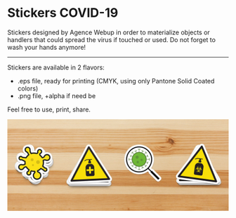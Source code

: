 # Stickers COVID-19

Stickers designed by Agence Webup in order to materialize objects or handlers that could spread the virus if touched or used. Do not forget to wash your hands anymore!

----

Stickers are available in 2 flavors:
* .eps file, ready for printing (CMYK, using only Pantone Solid Coated colors)
* .png file, +alpha if need be

Feel free to use, print, share.

![Alt text](preview/stickers_preview.jpg?raw=true "Preview")

